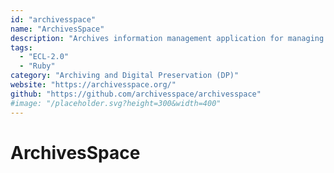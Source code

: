```yaml
---
id: "archivesspace"
name: "ArchivesSpace"
description: "Archives information management application for managing and providing Web access to archives, manuscripts and digital objects."
tags:
  - "ECL-2.0"
  - "Ruby"
category: "Archiving and Digital Preservation (DP)"
website: "https://archivesspace.org/"
github: "https://github.com/archivesspace/archivesspace"
#image: "/placeholder.svg?height=300&width=400"
---
```


# ArchivesSpace
